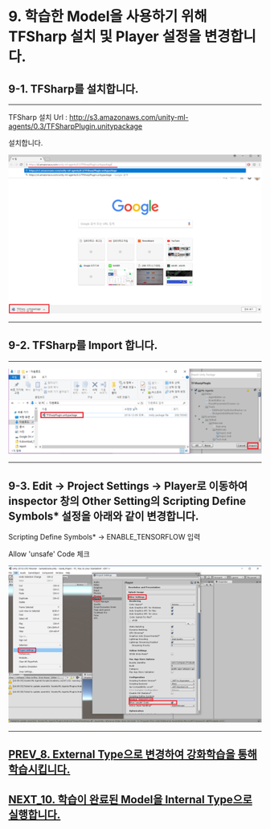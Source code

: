# 9. 학습한 Model을 사용하기 위해 TFSharp 설치 및 Player 설정을 변경합니다.

## 9-1. TFSharp를 설치합니다.
- - -

TFSharp 설치 Url : http://s3.amazonaws.com/unity-ml-agents/0.3/TFSharpPlugin.unitypackage

설치합니다.

![Alt text](/unity_ml_agents_tutorial/9.download_TFSharp/1.TFSharp_down.png)
- - -

## 9-2. TFSharp를 Import 합니다.
- - -

![Alt text](/unity_ml_agents_tutorial/9.download_TFSharp/2.Import_TFSharp.png)
- - -

## 9-3. Edit -> Project Settings -> Player로 이동하여 inspector 창의 Other Setting의 Scripting Define Symbols* 설정을 아래와 같이 변경합니다.

Scripting Define Symbols* -> ENABLE_TENSORFLOW 입력

Allow 'unsafe' Code 체크

![Alt text](/unity_ml_agents_tutorial/9.download_TFSharp/3.ENABLE_TENSORFLOW.png)
- - -

## [PREV_8. External Type으로 변경하여 강화학습을 통해 학습시킵니다.](https://github.com/hyunho1027/Unity_ML_Agents_Tutorial/tree/master/unity_ml_agents_tutorial/8.change_external_mode)

## [NEXT_10. 학습이 완료된 Model을 Internal Type으로 실행합니다.](https://github.com/hyunho1027/Unity_ML_Agents_Tutorial/tree/master/unity_ml_agents_tutorial/10.change_internal_mode)
